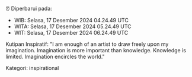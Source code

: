 ⏰ Diperbarui pada:
- WIB: Selasa, 17 Desember 2024 04.24.49 UTC
- WITA: Selasa, 17 Desember 2024 05.24.49 UTC
- WIT: Selasa, 17 Desember 2024 06.24.49 UTC

Kutipan Inspiratif:
"I am enough of an artist to draw freely upon my imagination. Imagination is more important than knowledge. Knowledge is limited. Imagination encircles the world."


Kategori: inspirational

